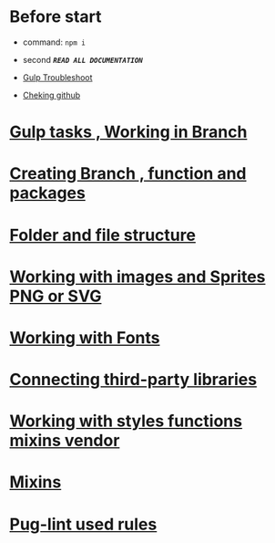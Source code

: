 # Before start

-  command: `npm i`
- second  ***`READ ALL DOCUMENTATION`***


- [Gulp Troubleshoot](./gulp-sass-troubleshoot.md)
- [Cheking github](./checking-github.md)

# [Gulp tasks , Working in Branch](./branch.md)

# [Creating Branch , function and packages](./gulp-function.md)

# [Folder and file structure](./folder-file-structure.md)

# [Working with images and Sprites PNG or SVG](./images.md)

# [Working with Fonts](./fonts.md)

# [Connecting third-party libraries](./libraries.md)

# [Working with styles functions mixins vendor](./style.md)

# [Mixins](./mixins.md)

# [Pug-lint used rules](./pug-lint-rules.md)

